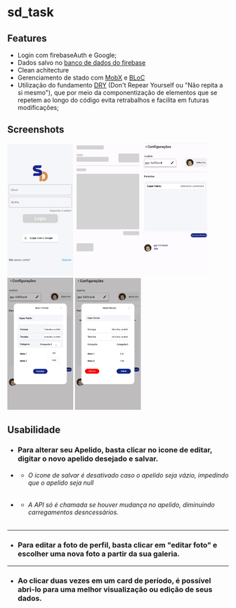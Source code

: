 # sd_task

## Features

- Login com firebaseAuth e Google;
- Dados salvo no [banco de dados do firebase](https://firebase.google.com/docs/firestore?hl=pt-br)
- Clean achitecture
- Gerenciamento de stado com [MobX](https://pub.dev/packages/mobx) e [BLoC](https://pub.dev/packages/flutter_bloc)
- Utilização do fundamento [DRY](https://en.wikipedia.org/wiki/Don%27t_repeat_yourself) (Don't Repear Yourself ou "Não repita a si mesmo"), que por meio da componentização de elementos que se repetem ao longo do código evita retrabalhos e facilita em futuras modificações;

## Screenshots

<img src="md_photos/login.md.jpeg" alt="drawing" width="150"/>
<img src="md_photos/loading.md.jpeg" alt="drawing" width="150"/>
<img src="md_photos/main_screen.md.jpeg" alt="drawing" width="150"/>
<img src="md_photos/new_period.md.jpeg" alt="drawing" width="150"/>
<img src="md_photos/edit_period.md.jpeg" alt="drawing" width="150"/>

## Usabilidade

- ### Para alterar seu Apelido, basta clicar no icone de editar, digitar o novo apelido desejado e salvar.

- - ###### O icone de salvar é desativado caso o apelido seja vázio, impedindo que o apelido seja null
- - ###### A API só é chamada se houver mudança no apelido, diminuindo carregamentos desncessários.

---

- ### Para editar a foto de perfil, basta clicar em "editar foto" e escolher uma nova foto a partir da sua galeria.

---

- ### Ao clicar duas vezes em um card de período, é possível abri-lo para uma melhor visualização ou edição de seus dados.
